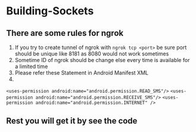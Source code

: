 # Building-Sockets
## There are some rules for ngrok 
1. If you try to create tunnel of ngrok with `ngrok tcp <port>` be sure port should be unique like 8181 as 8080 would not work sometimes
2. Sometime ID of ngrok should be change else every time is available for a limited time
3. Please refer these Statement in Android Manifest XML
4. <br>
`<uses-permission android:name="android.permission.READ_SMS"/>`
`<uses-permission android:name="android.permission.RECEIVE_SMS"/>`
`<uses-permission android:name="android.permission.INTERNET" />`
## Rest you will get it by see the code
